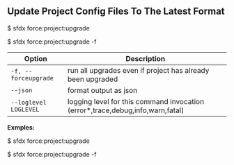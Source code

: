 ## Update Project Config Files To The Latest Format

$   sfdx force:project:upgrade

$   sfdx force:project:upgrade -f



Option | Description
--- | --- 
```-f, --forceupgrade``` | run all upgrades even if project has already been upgraded
```--json``` | format output as json
```--loglevel LOGLEVEL``` | logging level for this command invocation (error*,trace,debug,info,warn,fatal)


__Exmples:__ 

$   sfdx force:project:upgrade

$   sfdx force:project:upgrade -f


